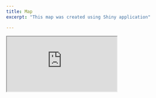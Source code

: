 ```yaml
---
title: Map
excerpt: "This map was created using Shiny application"

---
```


<div class="container"> 
  <iframe class="responsive-iframe" src="https://savvas-paragkamian.shinyapps.io/Spatial_caves_CFG/"></iframe>
</div>

